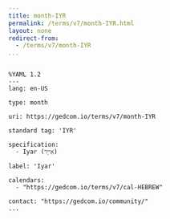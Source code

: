 ```yaml
---
title: month-IYR
permalink: /terms/v7/month-IYR.html
layout: none
redirect-from:
  - /terms/v7/month-IYR
...
```


```

%YAML 1.2
---
lang: en-US

type: month

uri: https://gedcom.io/terms/v7/month-IYR

standard tag: 'IYR'

specification:
  - Iyar (אִייָר)

label: 'Iyar'

calendars:
  - "https://gedcom.io/terms/v7/cal-HEBREW"

contact: "https://gedcom.io/community/"
...

```
